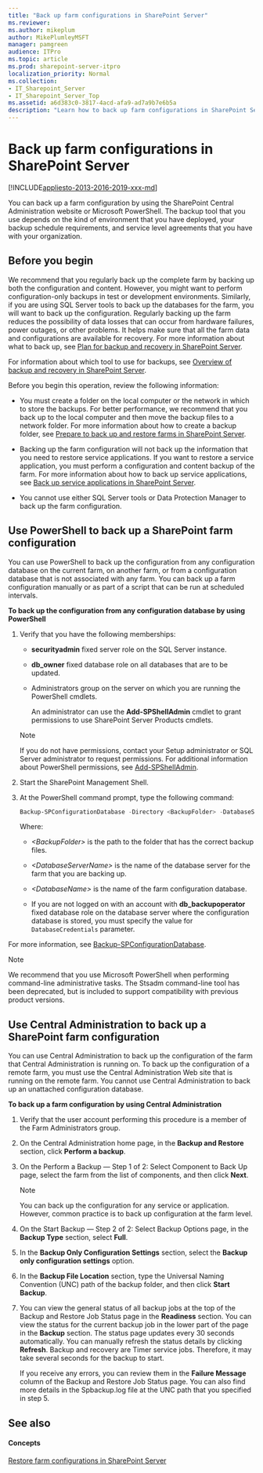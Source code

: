 ```yaml
---
title: "Back up farm configurations in SharePoint Server"
ms.reviewer: 
ms.author: mikeplum
author: MikePlumleyMSFT
manager: pamgreen
audience: ITPro
ms.topic: article
ms.prod: sharepoint-server-itpro
localization_priority: Normal
ms.collection:
- IT_Sharepoint_Server
- IT_Sharepoint_Server_Top
ms.assetid: a6d383c0-3817-4acd-afa9-ad7a9b7e6b5a
description: "Learn how to back up farm configurations in SharePoint Server."
---
```


# Back up farm configurations in SharePoint Server

[!INCLUDE[appliesto-2013-2016-2019-xxx-md](../includes/appliesto-2013-2016-2019-xxx-md.md)] 
  
You can back up a farm configuration by using the SharePoint Central Administration website or Microsoft PowerShell. The backup tool that you use depends on the kind of environment that you have deployed, your backup schedule requirements, and service level agreements that you have with your organization.
  
## Before you begin
<a name="begin"> </a>

We recommend that you regularly back up the complete farm by backing up both the configuration and content. However, you might want to perform configuration-only backups in test or development environments. Similarly, if you are using SQL Server tools to back up the databases for the farm, you will want to back up the configuration. Regularly backing up the farm reduces the possibility of data losses that can occur from hardware failures, power outages, or other problems. It helps make sure that all the farm data and configurations are available for recovery. For more information about what to back up, see [Plan for backup and recovery in SharePoint Server](backup-and-recovery-planning.md).
  
For information about which tool to use for backups, see [Overview of backup and recovery in SharePoint Server](backup-and-recovery-overview.md).
  
Before you begin this operation, review the following information:
  
- You must create a folder on the local computer or the network in which to store the backups. For better performance, we recommend that you back up to the local computer and then move the backup files to a network folder. For more information about how to create a backup folder, see [Prepare to back up and restore farms in SharePoint Server](prepare-to-back-up-and-restore.md).
    
- Backing up the farm configuration will not back up the information that you need to restore service applications. If you want to restore a service application, you must perform a configuration and content backup of the farm. For more information about how to back up service applications, see [Back up service applications in SharePoint Server](back-up-a-service-application.md).
    
- You cannot use either SQL Server tools or Data Protection Manager to back up the farm configuration.
    
## Use PowerShell to back up a SharePoint farm configuration
<a name="begin"> </a>

You can use PowerShell to back up the configuration from any configuration database on the current farm, on another farm, or from a configuration database that is not associated with any farm. You can back up a farm configuration manually or as part of a script that can be run at scheduled intervals.
  
 **To back up the configuration from any configuration database by using PowerShell**
  
1. Verify that you have the following memberships:
    
   - **securityadmin** fixed server role on the SQL Server instance. 
    
   - **db_owner** fixed database role on all databases that are to be updated. 
    
   - Administrators group on the server on which you are running the PowerShell cmdlets.
    
     An administrator can use the **Add-SPShellAdmin** cmdlet to grant permissions to use SharePoint Server Products cmdlets. 
    
    > [!NOTE]
    > If you do not have permissions, contact your Setup administrator or SQL Server administrator to request permissions. For additional information about PowerShell permissions, see [Add-SPShellAdmin](/powershell/module/sharepoint-server/Add-SPShellAdmin?view=sharepoint-ps). 
  
2. Start the SharePoint Management Shell.
    
3. At the PowerShell command prompt, type the following command:
    
   ```powershell
   Backup-SPConfigurationDatabase -Directory <BackupFolder> -DatabaseServer <DatabaseServerName> -DatabaseName <DatabaseName> -DatabaseCredentials <WindowsPowerShellCredentialObject> [-Verbose]
   ```

    Where:
    
   -  _\<BackupFolder\>_ is the path to the folder that has the correct backup files. 
    
   -  _\<DatabaseServerName\>_ is the name of the database server for the farm that you are backing up. 
    
   -  _\<DatabaseName\>_ is the name of the farm configuration database. 
    
   - If you are not logged on with an account with **db_backupoperator** fixed database role on the database server where the configuration database is stored, you must specify the value for  `DatabaseCredentials` parameter. 
    
For more information, see [Backup-SPConfigurationDatabase](/powershell/module/sharepoint-server/Backup-SPConfigurationDatabase?view=sharepoint-ps).
  
> [!NOTE]
> We recommend that you use Microsoft PowerShell when performing command-line administrative tasks. The Stsadm command-line tool has been deprecated, but is included to support compatibility with previous product versions. 
  
## Use Central Administration to back up a SharePoint farm configuration
<a name="proc2"> </a>

You can use Central Administration to back up the configuration of the farm that Central Administration is running on. To back up the configuration of a remote farm, you must use the Central Administration Web site that is running on the remote farm. You cannot use Central Administration to back up an unattached configuration database.
  
 **To back up a farm configuration by using Central Administration**
  
1. Verify that the user account performing this procedure is a member of the Farm Administrators group.
    
2. On the Central Administration home page, in the **Backup and Restore** section, click **Perform a backup**.
    
3. On the Perform a Backup — Step 1 of 2: Select Component to Back Up page, select the farm from the list of components, and then click **Next**.
    
    > [!NOTE]
    > You can back up the configuration for any service or application. However, common practice is to back up configuration at the farm level. 
  
4. On the Start Backup — Step 2 of 2: Select Backup Options page, in the **Backup Type** section, select **Full**.
    
5. In the **Backup Only Configuration Settings** section, select the **Backup only configuration settings** option. 
    
6. In the **Backup File Location** section, type the Universal Naming Convention (UNC) path of the backup folder, and then click **Start Backup**.
    
7. You can view the general status of all backup jobs at the top of the Backup and Restore Job Status page in the **Readiness** section. You can view the status for the current backup job in the lower part of the page in the **Backup** section. The status page updates every 30 seconds automatically. You can manually refresh the status details by clicking **Refresh**. Backup and recovery are Timer service jobs. Therefore, it may take several seconds for the backup to start.
    
    If you receive any errors, you can review them in the **Failure Message** column of the Backup and Restore Job Status page. You can also find more details in the Spbackup.log file at the UNC path that you specified in step 5. 
    
## See also
<a name="proc2"> </a>

#### Concepts

[Restore farm configurations in SharePoint Server](restore-a-farm-configuration.md)

